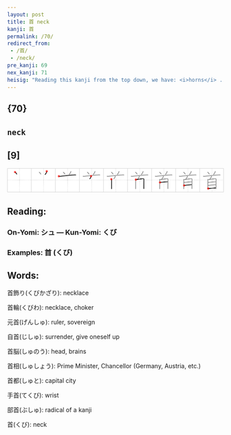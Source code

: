 ```yaml
---
layout: post
title: 首 neck
kanji: 首
permalink: /70/
redirect_from:
 - /首/
 - /neck/
pre_kanji: 69
nex_kanji: 71
heisig: "Reading this kanji from the top down, we have: <i>horns</i> . . . <i>nose</i>. Together they bring to mind the picture of a moose-head hanging on the den wall, with its great <i>horns</i> and long <i>nose</i>. Now while we would speak of cutting off a moose's &quot;head&quot; to hang on the wall, the Japanese speak of cutting off its <b>neck</b>. It's all a matter of how you look at it. Anyway, if you let the word <b>neck</b> conjure up the image of a moose with a very l-o-n-g <b>neck</b> hanging over the fireplace, whose <i>horns</i> you use for a coat-rack and whose <i>nose</i> has spigots left and right for scotch and water, you should have no trouble with the character. Here we get a good look at what we mentioned when we first introduced the element for <i>horns</i>: that they can never be left floating free and require an extra horizontal stroke to prevent that from happening, as is the case here."
---
```


## {70}

## `neck`

## [9]

<div class="stroke"><img src="../images/E9A696.png" /></div>

## Reading:

### On-Yomi: シュ &mdash; Kun-Yomi: くび

### Examples: 首 (くび)

## Words:

首飾り(くびかざり): necklace

首輪(くびわ): necklace, choker

元首(げんしゅ): ruler, sovereign

自首(じしゅ): surrender, give oneself up

首脳(しゅのう): head, brains

首相(しゅしょう): Prime Minister, Chancellor (Germany, Austria, etc.)

首都(しゅと): capital city

手首(てくび): wrist

部首(ぶしゅ): radical of a kanji

首(くび): neck
